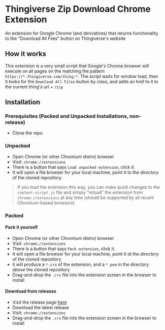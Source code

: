 # Thingiverse Zip Download Chrome Extension
An extension for Google Chrome (and derivatives) that returns functionality to the "Download All Files" button on Thingiverse's website

## How it works
This extension is a very small script that Google's Chrome browser will execute on all pages on the matching the pattern `https://*.thingiverse.com/thing:*`. The script waits for window load, then it looks for the `Download All Files` button by class, and adds an href to it to the current thing's url + `/zip`
## Installation


### Prerequisites (Packed and Unpacked Installations, non-release)

- Clone the repo

### Unpacked

- Open Chrome (or other Chromium distro) browser
- Visit: `chrome://extensions`
- There is a button that says `Load unpacked extension`, click it.
- It will open a file browser for your local machine, point it to the _directory_ of the cloned repository.

> If you load the extension this way, you can make quick changes to the `content-script.js` file and simply "reload" the extension from `chrome://extensions` at any time (should be supported by all recent Chromium-based browsers)

### Packed

#### Pack it yourself

- Open Chrome (or other Chromium distro) browser
- Visit: `chrome://extensions`
- There is a button that says `Pack extension`, click it.
- It will open a file browser for your local machine, point it ot the _directory_ of the cloned repository
- it will produce a `*.crx` of the extension, and a `*.pem` in the directory _above_ the cloned repository
- Drag-and-drop the `.crx` file into the extension screen in the browser to install

#### Download from releases

- Visit the release page [here](https://github.com/brianweyer/thingiverse-download-zip/releases)
- Download the latest release
- Visit: `chrome://extensions`
- Drag-and-drop the `.crx` file into the extension screen in the browser to install